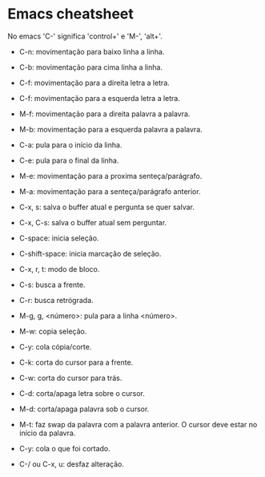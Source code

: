# Emacs cheatsheet

No emacs 'C-<tecla>' significa 'control+<tecla>' e 'M-<tecla>', 'alt+<tecla>'.


- C-n: movimentação para baixo linha a linha.

- C-b: movimentação para cima linha a linha.

- C-f: movimentação para a direita letra a letra.

- C-f: movimentação para a esquerda letra a letra.

- M-f: movimentação para a direita palavra a palavra.

- M-b: movimentação para a esquerda palavra a palavra.

- C-a: pula para o início da linha.

- C-e: pula para o final da linha.

- M-e: movimentação para a proxima senteça/parágrafo.

- M-a: movimentação para a senteça/parágrafo anterior.

- C-x, s: salva o buffer atual e pergunta se quer salvar.

- C-x, C-s: salva o buffer atual sem perguntar.

- C-space: inicia seleção.

- C-shift-space: inicia marcação de seleção.

- C-x, r, t: modo de bloco.

- C-s: busca a frente.

- C-r: busca retrógrada.

- M-g, g, <número>: pula para a linha <número>.

- M-w: copia seleção.

- C-y: cola cópia/corte.

- C-k: corta do cursor para a frente.

- C-w: corta do cursor para trás.

- C-d: corta/apaga letra sobre o cursor.

- M-d: corta/apaga palavra sob o cursor.

- M-t: faz swap da palavra com a palavra anterior. O cursor deve estar no início da palavra.

- C-y: cola o que foi cortado.

- C-/ ou C-x, u: desfaz alteração.